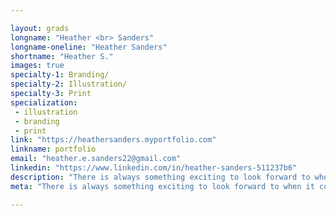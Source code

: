 ```yaml
---

layout: grads
longname: "Heather <br> Sanders"
longname-oneline: "Heather Sanders"
shortname: "Heather S."
images: true
specialty-1: Branding/
specialty-2: Illustration/
specialty-3: Print
specialization:
 - illustration
 - branding
 - print
link: "https://heathersanders.myportfolio.com"
linkname: portfolio
email: "heather.e.sanders22@gmail.com"
linkedin: "https://www.linkedin.com/in/heather-sanders-511237b6"
description: "There is always something exciting to look forward to when it comes to design. I can't wait to continue to do what I love."
meta: "There is always something exciting to look forward to when it comes to design. I can't wait to continue to do what I love."

---
```

